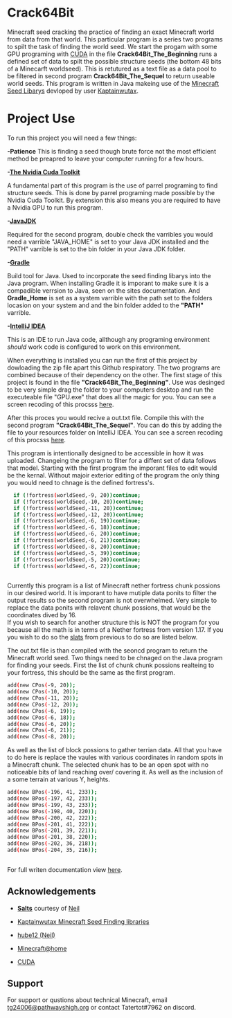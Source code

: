 
# Crack64Bit

Minecraft seed cracking the practice of finding an exact Minecraft world from data from that world. This particular program is a series two programs to spilt the task of finding the world seed. We start the progam with some GPU programing with [CUDA](https://developer.nvidia.com/cuda-toolkit) in the file **Crack64Bit_The_Beginning** runs a defined set of data to spilt the possible structure seeds (the bottom 48 bits of a Minecarft worldseed).  This is retutured as a text file as a data pool to be filtered in second program **Crack64Bit_The_Sequel** to return useable world seeds.  This program is written in Java makeing use of the [Minecraft Seed Libarys](https://kaptainwutax.seedfinding.com/) devloped by user [Kaptainwutax](https://github.com/KaptainWutax).  


# Project Use
To run this project you will need a few things:

**-Patience**
This is finding a seed though brute force not the most efficient method be preapred to leave your computer running for a few hours. 

**-[The Nvidia Cuda Toolkit](https://developer.nvidia.com/cuda-toolkit)**

A fundamental part of this program is the use of parrel programing to find structure seeds. This is done by parrel programing made possible by the Nvidia Cuda Toolkit. By extension this also means you are required to have a Nvidia GPU to run this program.  

**-[JavaJDK](https://www.oracle.com/java/technologies/javase/jdk16-archive-downloads.html)**

Required for the second program, double check the varribles you would need a varrible "JAVA_HOME" is set to your Java JDK installed and the "PATH" varrible is set to the bin folder in your Java JDK folder.

**-[Gradle](https://gradle.org/)**

Build tool for Java. Used to incorporate the seed finding libarys into the Java program.  When installing Gradle it is imporant to make sure it is a compadible verrsion to Java, seen on the sites documentation. And **Gradle_Home** is set as a system varrible with the path set to the folders locasion on your system and and the bin folder added to the **"PATH"** varrible.

**-[IntelliJ IDEA](https://www.jetbrains.com/idea/)**

This is an IDE to run Java code, allthough any programing environment _should_ work code is configured to work on this environment. 

When everything is installed you can run the first of this project by dowloading the zip file apart this Github respiratory. The two programs are combined because of their dependency on the other. The first stage of this project is found in the file **"Crack64Bit_The_Beginning"**. Use was desinged to be very simple drag the folder to your computers desktop and run the executeable file "GPU.exe" that does all the magic for you. You can see a screen recoding of this procsss [here](https://youtu.be/m_Qbvg5l4D8). 

After this proces you would recive a out.txt file. Compile this with the second program **"Crack64Bit_The_Sequel"**. You can do this by adding the file to your resources folder on IntelliJ IDEA. You can see a screen recoding of this procsss [here](https://youtu.be/vMJORczjRSk). 

This program is intentionally designed to be accessible in how it was uploaded. Changeing the program to filter for a diffent set of data follows that model. Starting with the first program the imporant files to edit would be the kernal. Without majoir exterior editing of the program the only thing you would need to chnage is the defined fortress's. 

```bash
  if (!fortress(worldSeed,-9, 20))continue; 
  if (!fortress(worldSeed,-10, 20))continue; 
  if (!fortress(worldSeed,-11, 20))continue; 
  if (!fortress(worldSeed,-12, 20))continue; 
  if (!fortress(worldSeed,-6, 19))continue; 
  if (!fortress(worldSeed,-6, 18))continue;
  if (!fortress(worldSeed,-6, 20))continue; 
  if (!fortress(worldSeed,-6, 21))continue; 
  if (!fortress(worldSeed,-8, 20))continue; 
  if (!fortress(worldSeed,-5, 39))continue; 
  if (!fortress(worldSeed,-5, 20))continue; 
  if (!fortress(worldSeed,-6, 22))continue; 
 
```
Currently this program is a list of Minecraft nether fortress chunk possions in our desired world. It is imporant to have mutiple data ponits to filter the output results so the second program is not overwhelmed. Very simple to replace the data ponits with relavent chunk possions, that would be the coordinates dived by 16.  
If you wish to search for another structure this is NOT the program for you because all the math is in terms of a Nether fortress from version 1.17. If you you wish to do so the [slats](https://en.wikipedia.org/wiki/Salt_(cryptography)) from previous to do so are listed below.    


The out.txt file is than compiled with the seoncd program to return the Minecraft world seed. 
Two things need to be chnaged on the Java program for finding your seeds.
First the list of chunk chunk possions realteing to your fortress, this should be the same as the first program. 

```bash
add(new CPos(-9, 20));
add(new CPos(-10, 20));
add(new CPos(-11, 20));
add(new CPos(-12, 20));
add(new CPos(-6, 19));
add(new CPos(-6, 18));
add(new CPos(-6, 20));
add(new CPos(-6, 21));
add(new CPos(-8, 20));
```


As well as the list of block possions to gather terrian data. All that you have to do here is replace the vaules with various coordinates in random spots in a Minecraft chunk. The selected chunk has to be an open spot with no noticeable bits of land reaching over/ covering it. As well as the inclusion of a some terrain at various Y, heights.    

```bash
add(new BPos(-196, 41, 233));
add(new BPos(-197, 42, 233));
add(new BPos(-199, 43, 233));
add(new BPos(-198, 40, 220));
add(new BPos(-200, 42, 222));
add(new BPos(-201, 41, 222));
add(new BPos(-201, 39, 221));
add(new BPos(-201, 38, 220));
add(new BPos(-202, 36, 218));
add(new BPos(-204, 35, 216));
	
```


For full writen documentation view [here](https://docs.google.com/document/d/1S-tqtsDtqdalQDEEsopy5CnU4O1-bL9xtSGgOIrrxzI/edit#). 


## Acknowledgements

- **[Salts](https://drive.google.com/drive/folders/1ZFra3pnPNAz_CGeRdZTc0GMPA3yOqPA8)** courtesy of [Neil](https://github.com/hube12)

- [Kaptainwutax Minecraft Seed Finding libraries](https://kaptainwutax.seedfinding.com/)
  
- [hube12 (Neil)](https://github.com/hube12)

- [Minecraft@home](https://minecraftathome.com/)
 
- [CUDA](https://docs.nvidia.com/cuda/)


## Support

For support or qustions about technical Minecraft, email tg24006@pathwayshigh.org or contact Tatertot#7962 on discord.

